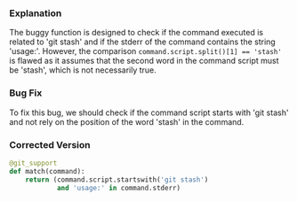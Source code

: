 ### Explanation
The buggy function is designed to check if the command executed is related to 'git stash' and if the stderr of the command contains the string 'usage:'. However, the comparison `command.script.split()[1] == 'stash'` is flawed as it assumes that the second word in the command script must be 'stash', which is not necessarily true.

### Bug Fix
To fix this bug, we should check if the command script starts with 'git stash' and not rely on the position of the word 'stash' in the command.

### Corrected Version
```python
@git_support
def match(command):
    return (command.script.startswith('git stash')
            and 'usage:' in command.stderr)
```